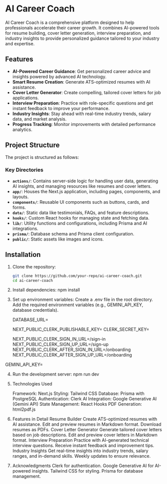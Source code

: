# AI Career Coach

AI Career Coach is a comprehensive platform designed to help professionals accelerate their career growth. It combines AI-powered tools for resume building, cover letter generation, interview preparation, and industry insights to provide personalized guidance tailored to your industry and expertise.

## Features

- **AI-Powered Career Guidance**: Get personalized career advice and insights powered by advanced AI technology.
- **Smart Resume Creation**: Generate ATS-optimized resumes with AI assistance.
- **Cover Letter Generator**: Create compelling, tailored cover letters for job applications.
- **Interview Preparation**: Practice with role-specific questions and get instant feedback to improve your performance.
- **Industry Insights**: Stay ahead with real-time industry trends, salary data, and market analysis.
- **Progress Tracking**: Monitor improvements with detailed performance analytics.

## Project Structure

The project is structured as follows:


### Key Directories

- **`actions/`**: Contains server-side logic for handling user data, generating AI insights, and managing resources like resumes and cover letters.
- **`app/`**: Houses the Next.js application, including pages, components, and layouts.
- **`components/`**: Reusable UI components such as buttons, cards, and forms.
- **`data/`**: Static data like testimonials, FAQs, and feature descriptions.
- **`hooks/`**: Custom React hooks for managing state and fetching data.
- **`lib/`**: Utility functions and configurations, including Prisma and AI integrations.
- **`prisma/`**: Database schema and Prisma client configuration.
- **`public/`**: Static assets like images and icons.

## Installation

1. Clone the repository:
   ```bash
   git clone https://github.com/your-repo/ai-career-coach.git
   cd ai-career-coach

2. Install dependencies:
    npm install

3. Set up environment variables:
    Create a .env file in the root directory.
    Add the required environment variables (e.g., GEMINI_API_KEY, database credentials).

    DATABASE_URL=

    NEXT_PUBLIC_CLERK_PUBLISHABLE_KEY=
    CLERK_SECRET_KEY=

    NEXT_PUBLIC_CLERK_SIGN_IN_URL=/sign-in
    NEXT_PUBLIC_CLERK_SIGN_UP_URL=/sign-up
    NEXT_PUBLIC_CLERK_AFTER_SIGN_IN_URL=/onboarding
    NEXT_PUBLIC_CLERK_AFTER_SIGN_UP_URL=/onboarding

GEMINI_API_KEY=

4. Run the development server:
    npm run dev

5. Technologies Used

    Framework: Next.js
    Styling: Tailwind CSS
    Database: Prisma with PostgreSQL
    Authentication: Clerk
    AI Integration: Google Generative AI (Gemini API)
    State Management: React Hooks
    PDF Generation: html2pdf.js

6. Features in Detail
    Resume Builder
    Create ATS-optimized resumes with AI assistance.
    Edit and preview resumes in Markdown format.
    Download resumes as PDFs.
    Cover Letter Generator
    Generate tailored cover letters based on job descriptions.
    Edit and preview cover letters in Markdown format.
    Interview Preparation
    Practice with AI-generated technical interview questions.
    Receive instant feedback and improvement tips.
    Industry Insights
    Get real-time insights into industry trends, salary ranges, and in-demand skills.
    Weekly updates to ensure relevance.

7. Acknowledgments
    Clerk for authentication.
    Google Generative AI for AI-powered insights.
    Tailwind CSS for styling.
    Prisma for database management.